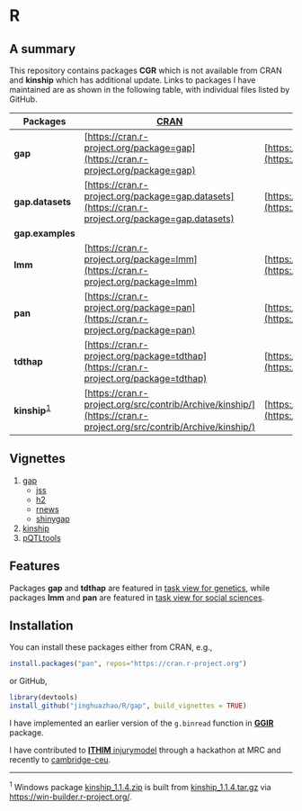 # R

## A summary

This repository contains packages **CGR** which is not available from CRAN and **kinship** which has additional update. Links to packages I have maintained are as shown in the following table, with individual files listed by GitHub.

**Packages** | [CRAN](http://cran.r-project.org) | [GitHub](https://github.com/cran) | [R package documentation](https://rdrr.io/)
--------|---------------------------------------------|------------------------------|---------------------------------------------
**gap** | [https://cran.r-project.org/package=gap](https://cran.r-project.org/package=gap)      | [https://github.com/cran/gap](https://github.com/cran/gap) | [https://rdrr.io/cran/gap/](https://rdrr.io/cran/gap/)
**gap.datasets** | [https://cran.r-project.org/package=gap.datasets](https://cran.r-project.org/package=gap.datasets) | [https://github.com/cran/gap.datasets](https://github.com/cran/gap.datasets) | [https://rdrr.io/cran/gap.datasets/](https://rdrr.io/cran/gap.datasets/)
**gap.examples** | 
**lmm** | [https://cran.r-project.org/package=lmm](https://cran.r-project.org/package=lmm)      | [https://github.com/cran/lmm](https://github.com/cran/lmm) | [https://rdrr.io/cran/lmm/](https://rdrr.io/cran/lmm/)
**pan** | [https://cran.r-project.org/package=pan](https://cran.r-project.org/package=pan)      | [https://github.com/cran/pan](https://github.com/cran/pan) | [https://rdrr.io/cran/pan/](https://rdrr.io/cran/pan/)
**tdthap**  | [https://cran.r-project.org/package=tdthap](https://cran.r-project.org/package=tdthap) | [https://github.com/cran/tdthap](https://github.com/cran/tdthap) | [https://rdrr.io/cran/tdthap/](https://rdrr.io/cran/tdthap/)
**kinship**<sup>[1](#footnote1)</sup> | [https://cran.r-project.org/src/contrib/Archive/kinship/](https://cran.r-project.org/src/contrib/Archive/kinship/) | [https://github.com/cran/kinship](https://github.com/cran/kinship)

## Vignettes

1. [gap](https://jinghuazhao.github.io/R/vignettes/gap.html)
   * [jss](https://jinghuazhao.github.io/R/vignettes/jss.pdf)
   * [h2](https://jinghuazhao.github.io/R/vignettes/h2.pdf)
   * [rnews](https://jinghuazhao.github.io/R/vignettes/rnews.pdf)
   * [shinygap](https://jinghuazhao.github.io/R/vignettes/shinygap.html)
2. [kinship](https://jinghuazhao.github.io/R/vignettes/kinship.pdf)
3. [pQTLtools](https://jinghuazhao.github.io/pQTLtools/articles/pQTLtools.html)

## Features

Packages **gap** and **tdthap** are featured in [task view for genetics](https://cran.r-project.org/web/views/Genetics.html), while packages **lmm** and **pan** are featured in [task view for social sciences](https://cran.r-project.org/web/views/SocialSciences.html).

## Installation

You can install these packages either from CRAN, e.g.,
```r
install.packages("pan", repos="https://cran.r-project.org")
```
or GitHub, 
```r
library(devtools)
install_github("jinghuazhao/R/gap", build_vignettes = TRUE)
```
I have implemented an earlier version of the `g.binread` function in [**GGIR**](https://cran.r-project.org/package=GGIR) package.

I have contributed to [**ITHIM** injurymodel](https://github.com/ithim/injurymodel) through a hackathon at MRC and recently to [cambridge-ceu](https://github.com/cambridge-ceu).

---

<a name="footnote1"><sup>1</sup></a> Windows package [kinship_1.1.4.zip](kinship_1.1.4.zip) is built from [kinship_1.1.4.tar.gz](kinship_1.1.4.tar.gz) via https://win-builder.r-project.org/.
